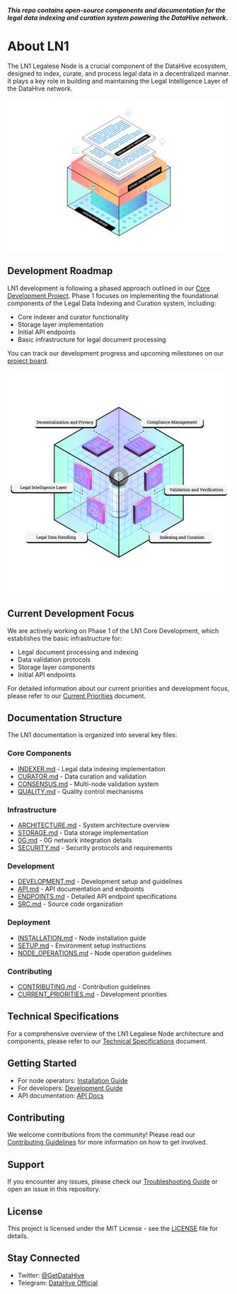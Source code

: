 ***This repo contains open-source components and documentation for the legal data indexing and curation system powering the DataHive network.***

# About LN1

The LN1 Legalese Node is a crucial component of the DataHive ecosystem, designed to index, curate, and process legal data in a decentralized manner. It plays a key role in building and maintaining the Legal Intelligence Layer of the DataHive network.

![LN1 Legalese Node Architecture](docs/images/LN1.png)

## Development Roadmap

LN1 development is following a phased approach outlined in our [Core Development Project](https://github.com/orgs/datahiv3/projects/3). Phase 1 focuses on implementing the foundational components of the Legal Data Indexing and Curation system, including:

- Core indexer and curator functionality
- Storage layer implementation
- Initial API endpoints
- Basic infrastructure for legal document processing

You can track our development progress and upcoming milestones on our [project board](https://github.com/orgs/datahiv3/projects/3).

![LN1 Legalese Node System](docs/images/LNs.png)

## Current Development Focus

We are actively working on Phase 1 of the LN1 Core Development, which establishes the basic infrastructure for:
- Legal document processing and indexing
- Data validation protocols
- Storage layer components
- Initial API endpoints

For detailed information about our current priorities and development focus, please refer to our [Current Priorities](CURRENT_PRIORITIES.md) document.

## Documentation Structure

The LN1 documentation is organized into several key files:

### Core Components
- [INDEXER.md](/docs/components/indexer/INDEXER.md) - Legal data indexing implementation
- [CURATOR.md](/docs/components/curator/CURATOR.md) - Data curation and validation
- [CONSENSUS.md](/docs/components/curator/CONSENSUS.md) - Multi-node validation system
- [QUALITY.md](/docs/components/indexer/QUALITY.md) - Quality control mechanisms

### Infrastructure
- [ARCHITECTURE.md](/docs/technical/ARCHITECTURE.md) - System architecture overview
- [STORAGE.md](/docs/storage/STORAGE.md) - Data storage implementation
- [0G.md](/docs/infrastructure/0G.md) - 0G network integration details
- [SECURITY.md](/docs/security/SECURITY.md) - Security protocols and requirements

### Development
- [DEVELOPMENT.md](/docs/DEVELOPMENT.md) - Development setup and guidelines
- [API.md](/docs/api/API.md) - API documentation and endpoints
- [ENDPOINTS.md](/docs/api/ENDPOINTS.md) - Detailed API endpoint specifications
- [SRC.md](/docs/technical/SRC.md) - Source code organization

### Deployment
- [INSTALLATION.md](/docs/deployment/INSTALLATION.md) - Node installation guide
- [SETUP.md](/docs/infrastructure/SETUP.md) - Environment setup instructions
- [NODE_OPERATIONS.md](/docs/deployment/NODE_OPERATIONS.md) - Node operation guidelines

### Contributing
- [CONTRIBUTING.md](CONTRIBUTING.md) - Contribution guidelines
- [CURRENT_PRIORITIES.md](CURRENT_PRIORITIES.md) - Development priorities

## Technical Specifications

For a comprehensive overview of the LN1 Legalese Node architecture and components, please refer to our [Technical Specifications](/docs/technical/ARCHITECTURE.md) document.

## Getting Started

- For node operators: [Installation Guide](/docs/deployment/INSTALLATION.md)
- For developers: [Development Guide](/docs/DEVELOPMENT.md)
- API documentation: [API Docs](/docs/api/API.md)

## Contributing

We welcome contributions from the community! Please read our [Contributing Guidelines](CONTRIBUTING.md) for more information on how to get involved.

## Support

If you encounter any issues, please check our [Troubleshooting Guide](/docs/guides/troubleshooting.md) or open an issue in this repository.

## License

This project is licensed under the MIT License - see the [LICENSE](LICENSE) file for details.

## Stay Connected

- Twitter: [@GetDataHive](https://twitter.com/GetDataHive)
- Telegram: [DataHive Official](https://t.me/DataHive_Official)
